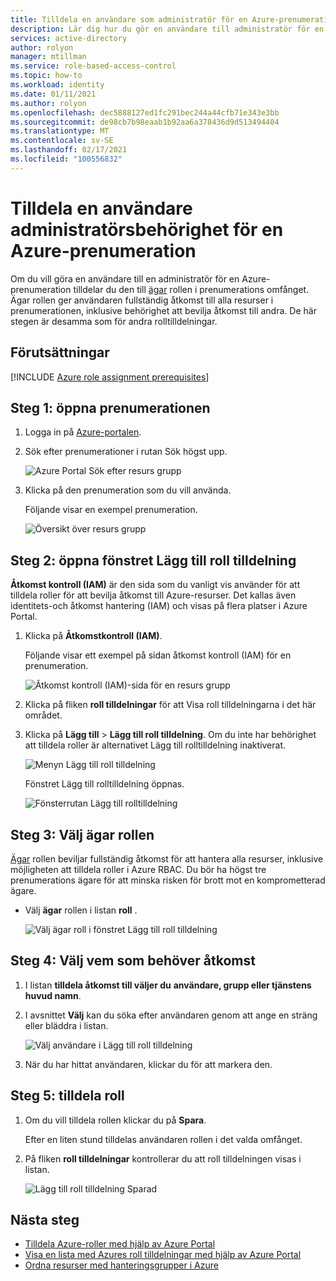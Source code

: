 ```yaml
---
title: Tilldela en användare som administratör för en Azure-prenumeration – Azure RBAC
description: Lär dig hur du gör en användare till administratör för en Azure-prenumeration med hjälp av Azure Portal och rollbaserad åtkomst kontroll i Azure (Azure RBAC).
services: active-directory
author: rolyon
manager: mtillman
ms.service: role-based-access-control
ms.topic: how-to
ms.workload: identity
ms.date: 01/11/2021
ms.author: rolyon
ms.openlocfilehash: dec5888127ed1fc291bec244a44cfb71e343e3bb
ms.sourcegitcommit: de98cb7b98eaab1b92aa6a378436d9d513494404
ms.translationtype: MT
ms.contentlocale: sv-SE
ms.lasthandoff: 02/17/2021
ms.locfileid: "100556832"
---
```

# <a name="assign-a-user-as-an-administrator-of-an-azure-subscription"></a>Tilldela en användare administratörsbehörighet för en Azure-prenumeration

Om du vill göra en användare till en administratör för en Azure-prenumeration tilldelar du den till [ägar](built-in-roles.md#owner) rollen i prenumerations omfånget. Ägar rollen ger användaren fullständig åtkomst till alla resurser i prenumerationen, inklusive behörighet att bevilja åtkomst till andra. De här stegen är desamma som för andra rolltilldelningar.

## <a name="prerequisites"></a>Förutsättningar

[!INCLUDE [Azure role assignment prerequisites](../../includes/role-based-access-control/prerequisites-role-assignments.md)]

## <a name="step-1-open-the-subscription"></a>Steg 1: öppna prenumerationen

1. Logga in på [Azure-portalen](https://portal.azure.com).

1. Sök efter prenumerationer i rutan Sök högst upp.

    ![Azure Portal Sök efter resurs grupp](./media/shared/sub-portal-search.png)

1. Klicka på den prenumeration som du vill använda.

    Följande visar en exempel prenumeration.

    ![Översikt över resurs grupp](./media/shared/sub-overview.png)

## <a name="step-2-open-the-add-role-assignment-pane"></a>Steg 2: öppna fönstret Lägg till roll tilldelning

**Åtkomst kontroll (IAM)** är den sida som du vanligt vis använder för att tilldela roller för att bevilja åtkomst till Azure-resurser. Det kallas även identitets-och åtkomst hantering (IAM) och visas på flera platser i Azure Portal.

1. Klicka på **Åtkomstkontroll (IAM)**.

    Följande visar ett exempel på sidan åtkomst kontroll (IAM) för en prenumeration.

    ![Åtkomst kontroll (IAM)-sida för en resurs grupp](./media/shared/sub-access-control.png)

1. Klicka på fliken **roll tilldelningar** för att Visa roll tilldelningarna i det här området.

1. Klicka på **Lägg till**  >  **Lägg till roll tilldelning**.
   Om du inte har behörighet att tilldela roller är alternativet Lägg till rolltilldelning inaktiverat.

   ![Menyn Lägg till roll tilldelning](./media/shared/add-role-assignment-menu.png)

    Fönstret Lägg till rolltilldelning öppnas.

   ![Fönsterrutan Lägg till rolltilldelning](./media/shared/add-role-assignment.png)

## <a name="step-3-select-the-owner-role"></a>Steg 3: Välj ägar rollen

[Ägar](built-in-roles.md#owner) rollen beviljar fullständig åtkomst för att hantera alla resurser, inklusive möjligheten att tilldela roller i Azure RBAC. Du bör ha högst tre prenumerations ägare för att minska risken för brott mot en komprometterad ägare.

- Välj **ägar** rollen i listan **roll** .

   ![Välj ägar roll i fönstret Lägg till roll tilldelning](./media/role-assignments-portal-subscription-admin/add-role-assignment-role-owner.png)

## <a name="step-4-select-who-needs-access"></a>Steg 4: Välj vem som behöver åtkomst

1. I listan **tilldela åtkomst till väljer du** **användare, grupp eller tjänstens huvud namn**.

1. I avsnittet **Välj** kan du söka efter användaren genom att ange en sträng eller bläddra i listan.

   ![Välj användare i Lägg till roll tilldelning](./media/role-assignments-portal-subscription-admin/add-role-assignment-user-admin.png)

1. När du har hittat användaren, klickar du för att markera den.

## <a name="step-5-assign-role"></a>Steg 5: tilldela roll

1. Om du vill tilldela rollen klickar du på **Spara**.

   Efter en liten stund tilldelas användaren rollen i det valda omfånget.

1. På fliken **roll tilldelningar** kontrollerar du att roll tilldelningen visas i listan.

    ![Lägg till roll tilldelning Sparad](./media/role-assignments-portal-subscription-admin/sub-role-assignments-owner.png)

## <a name="next-steps"></a>Nästa steg

- [Tilldela Azure-roller med hjälp av Azure Portal](role-assignments-portal.md)
- [Visa en lista med Azures roll tilldelningar med hjälp av Azure Portal](role-assignments-list-portal.md)
- [Ordna resurser med hanteringsgrupper i Azure](../governance/management-groups/overview.md)
